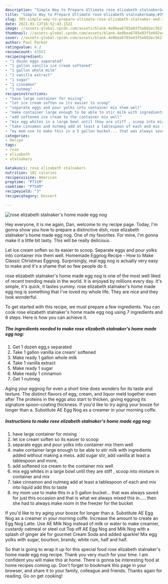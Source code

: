 ```yaml
---
description: "Simple Way to Prepare Ultimate rose elizabeth stalnaker&amp;#39;s home made egg nog"
title: "Simple Way to Prepare Ultimate rose elizabeth stalnaker&amp;#39;s home made egg nog"
slug: 305-simple-way-to-prepare-ultimate-rose-elizabeth-stalnaker-and-39-s-home-made-egg-nog
date: 2021-03-13T16:52:43.152Z
image: //assets-global.cpcdn.com/assets/blank-4e0bea6785e03f5e602ec562f230caae08da540cada707380b4fe1bbebba43da.png
thumbnail: //assets-global.cpcdn.com/assets/blank-4e0bea6785e03f5e602ec562f230caae08da540cada707380b4fe1bbebba43da.png
cover: //assets-global.cpcdn.com/assets/blank-4e0bea6785e03f5e602ec562f230caae08da540cada707380b4fe1bbebba43da.png
author: Paul Parker
ratingvalue: 4.2
reviewcount: 43551
recipeingredient:
- "1 dozen eggs separated"
- "1 gallon vanilla ice cream softened"
- "1 gallon whole milk"
- "1 vanilla extract"
- "1 sugar"
- "1 cinnamon"
- "1 nutmeg"
recipeinstructions:
- "have large container for mixing"
- "let ice cream soften so its easier to scoop"
- "separate eggs and pour yolks into container mix them well"
- "make container large enough to be able to stir milk with ingredients added without making a mess. add sugar stir, add vanilla at least a tablespoon and more,"
- "add softened ice cream to the container mix well"
- "mix egg whites in a large bowl until they are stiff , scoop into mixture in container and mix"
- "take cinnamon and nutmeg add at least a tablespoon of each and mix into liquid add this to taste"
- "my mom use to make this in a 5 gallon bucket... that was always saved for just this occasion and that is what we always mixed this in..... then she had to always make room in the freezer for the bucket"
categories:
- Recipe
tags:
- rose
- elizabeth
- stalnakers

katakunci: rose elizabeth stalnakers 
nutrition: 182 calories
recipecuisine: American
preptime: "PT31M"
cooktime: "PT54M"
recipeyield: "3"
recipecategory: Dessert

---
```



![rose elizabeth stalnaker&#39;s home made egg nog](//assets-global.cpcdn.com/assets/blank-4e0bea6785e03f5e602ec562f230caae08da540cada707380b4fe1bbebba43da.png)

Hey everyone, it is me again, Dan, welcome to my recipe page. Today, I'm gonna show you how to prepare a distinctive dish, rose elizabeth stalnaker&#39;s home made egg nog. One of my favorites. For mine, I'm gonna make it a little bit tasty. This will be really delicious.

Let ice cream soften so its easier to scoop. Separate eggs and pour yolks into container mix them well. Homemade Eggnog Recipe - How to Make Classic Christmas Eggnog. Surprisingly, real egg nog is actually very easy to make and it&#39;s a shame that so few people do it.

rose elizabeth stalnaker&#39;s home made egg nog is one of the most well liked of recent trending meals in the world. It is enjoyed by millions every day. It's simple, it's quick, it tastes yummy. rose elizabeth stalnaker&#39;s home made egg nog is something that I've loved my whole life. They are nice and they look wonderful.


To get started with this recipe, we must prepare a few ingredients. You can cook rose elizabeth stalnaker&#39;s home made egg nog using 7 ingredients and 8 steps. Here is how you can achieve it.

<!--inarticleads1-->

##### The ingredients needed to make rose elizabeth stalnaker&#39;s home made egg nog:

1. Get 1 dozen egg,s separated
1. Take 1 gallon vanilla ice cream&#39; softened
1. Make ready 1 gallon whole milk
1. Take 1 vanilla extract
1. Make ready 1 sugar
1. Make ready 1 cinnamon
1. Get 1 nutmeg


Aging your eggnog for even a short time does wonders for its taste and texture. The distinct flavors of egg, cream, and liquor meld together even after The proteins in the eggs also start to thicken, giving eggnog its signature spoon-coating thickness. If you&#39;d like to try aging your booze for longer than a. Substitute AE Egg Nog as a creamer in your morning coffe. 

<!--inarticleads2-->

##### Instructions to make rose elizabeth stalnaker&#39;s home made egg nog:

1. have large container for mixing
1. let ice cream soften so its easier to scoop
1. separate eggs and pour yolks into container mix them well
1. make container large enough to be able to stir milk with ingredients added without making a mess. add sugar stir, add vanilla at least a tablespoon and more,
1. add softened ice cream to the container mix well
1. mix egg whites in a large bowl until they are stiff , scoop into mixture in container and mix
1. take cinnamon and nutmeg add at least a tablespoon of each and mix into liquid add this to taste
1. my mom use to make this in a 5 gallon bucket... that was always saved for just this occasion and that is what we always mixed this in..... then she had to always make room in the freezer for the bucket


If you&#39;d like to try aging your booze for longer than a. Substitute AE Egg Nog as a creamer in your morning coffe. Increase the amount to create an Egg Nog Latte. Use AE Milk Nog instead of milk or water to make creamier, custardy oatmeal or steel cut Top off AE Egg Nog and Milk Nog with a splash of ginger ale for gourmet Cream Soda and added sparkle! Mix egg yolks with sugar, bourbon, brandy, white rum, half and half. 

So that is going to wrap it up for this special food rose elizabeth stalnaker&#39;s home made egg nog recipe. Thank you very much for your time. I am confident you will make this at home. There is gonna be interesting food at home recipes coming up. Don't forget to bookmark this page in your browser, and share it to your family, colleague and friends. Thanks again for reading. Go on get cooking!
